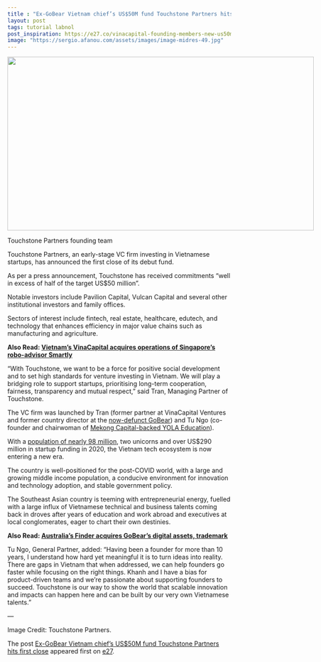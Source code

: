 ```yaml
---
title : "Ex-GoBear Vietnam chief’s US$50M fund Touchstone Partners hits first close"
layout: post
tags: tutorial labnol
post_inspiration: https://e27.co/vinacapital-founding-members-new-us50m-vc-fund-touchstone-partners-hits-first-close-20210413/
image: "https://sergio.afanou.com/assets/images/image-midres-49.jpg"
---
```


<div id="attachment_413957" style="width: 700px" class="wp-caption aligncenter"><img aria-describedby="caption-attachment-413957" loading="lazy" class="size-full wp-image-413957" src="https://e27.co/wp-content/uploads/2021/04/Touchstone_Partners_team.png" alt="" width="690" height="391" /><p id="caption-attachment-413957" class="wp-caption-text">Touchstone Partners founding team</p></div>
<p>Touchstone Partners, an early-stage VC firm investing in Vietnamese startups, has announced the first close of its debut fund.</p>
<p>As per a press announcement, Touchstone has received commitments &#8220;well in excess of half of the target US$50 million&#8221;.</p>
<p>Notable investors include Pavilion Capital, Vulcan Capital and several other institutional investors and family offices.</p>
<p>Sectors of interest include fintech, real estate, healthcare, edutech, and technology that enhances efficiency in major value chains such as manufacturing and agriculture.</p>
<p><strong>Also Read: <a rel="follow" href="https://e27.co/vietnams-vinacapital-acquires-operations-of-singapores-robo-advisor-smartly-20190717/">Vietnam’s VinaCapital acquires operations of Singapore’s robo-advisor Smartly</a></strong></p>
<p>&#8220;With Touchstone, we want to be a force for positive social development and to set high standards for venture investing in Vietnam. We will play a bridging role to support startups, prioritising long-term cooperation, fairness, transparency and mutual respect,&#8221; said Tran, Managing Partner of Touchstone.</p>
<p>The VC firm was launched by Tran (former partner at VinaCapital Ventures and former country director at the <a rel="follow" href="https://e27.co/vcs-backed-finance-products-comparison-platform-gobear-shuts-down-20210105/">now-defunct GoBear</a>) and Tu Ngo (co-founder and chairwoman of <a rel="follow" href="https://e27.co/mekong-capital-invests-us4-9-million-vietnam-education-firm-yola-20170817/">Mekong Capital-backed YOLA Education</a>).</p>
<p>With a <a rel="follow" href="https://www.worldometers.info/demographics/vietnam-demographics/">population of nearly 98 million</a>, two unicorns and over US$290 million in startup funding in 2020, the Vietnam tech ecosystem is now entering a new era.</p>
<p>The country is well-positioned for the post-COVID world, with a large and growing middle income population, a conducive environment for innovation and technology adoption, and stable government policy.</p>
<p>The Southeast Asian country is teeming with entrepreneurial energy, fuelled with a large influx of Vietnamese technical and business talents coming back in droves after years of education and work abroad and executives at local conglomerates, eager to chart their own destinies.</p>
<p><strong>Also Read: <a rel="follow" href="https://e27.co/australias-finder-acquires-gobears-digital-assets-trademark-20210408/">Australia’s Finder acquires GoBear’s digital assets, trademark</a></strong></p>
<p>Tu Ngo, General Partner, added: &#8220;Having been a founder for more than 10 years, I understand how hard yet meaningful it is to turn ideas into reality. There are gaps in Vietnam that when addressed, we can help founders go faster while focusing on the right things. Khanh and I have a bias for product-driven teams and we’re passionate about supporting founders to succeed. Touchstone is our way to show the world that scalable innovation and impacts can happen here and can be built by our very own Vietnamese talents.&#8221;</p>
<p>&#8212;</p>
<p>Image Credit: Touchstone Partners.</p>
<p>The post <a rel="nofollow" href="https://e27.co/vinacapital-founding-members-new-us50m-vc-fund-touchstone-partners-hits-first-close-20210413/">Ex-GoBear Vietnam chief&#8217;s US$50M fund Touchstone Partners hits first close</a> appeared first on <a rel="nofollow" href="https://e27.co">e27</a>.</p>
